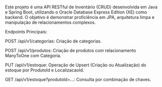 Este projeto é uma API RESTful de Inventário (CRUD) desenvolvida em Java e Spring Boot, utilizando o Oracle Database Express Edition (XE) como backend. 
O objetivo é demonstrar proficiência em JPA, arquitetura limpa e manipulação de relacionamentos complexos.

Endpoints Principais:

POST /api/v1/categorias: Criação de categorias.

POST /api/v1/produtos: Criação de produtos com relacionamento ManyToOne com Categoria.

PUT /api/v1/estoque: Operação de Upsert (Criação ou Atualização) do estoque por ProdutoId e LocalizacaoId.

GET /api/v1/estoque?produtoId=...: Consulta por combinação de chaves.

